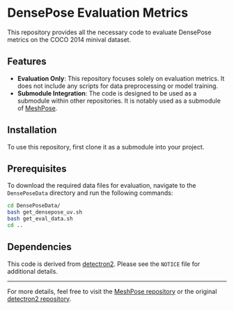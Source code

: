 # DensePose Evaluation Metrics

This repository provides all the necessary code to evaluate DensePose metrics on the COCO 2014 minival dataset.

## Features
- **Evaluation Only**: This repository focuses solely on evaluation metrics. It does not include any scripts for data preprocessing or model training.
- **Submodule Integration**: The code is designed to be used as a submodule within other repositories. It is notably used as a submodule of [MeshPose](https://github.com/Snapchat/MeshPose/tree/main).

## Installation

To use this repository, first clone it as a submodule into your project.

## Prerequisites

To download the required data files for evaluation, navigate to the `DensePoseData` directory and run the following commands:

```bash
cd DensePoseData/
bash get_densepose_uv.sh
bash get_eval_data.sh
cd ..
```

## Dependencies

This code is derived from [detectron2](https://github.com/facebookresearch/detectron2/tree/main). Please see the `NOTICE` file for additional details.

---

For more details, feel free to visit the [MeshPose repository](https://github.com/Snapchat/MeshPose/tree/main) or the original [detectron2 repository](https://github.com/facebookresearch/detectron2/tree/main).
